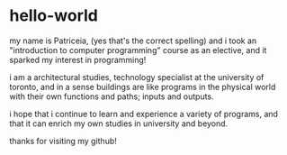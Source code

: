 # hello-world

my name is Patriceia, (yes that's the correct spelling)
and i took an "introduction to computer programming" course
as an elective, and it sparked my interest in programming!

i am a architectural studies, technology specialist
at the university of toronto, and in a sense buildings
are like programs in the physical world with their own
functions and paths; inputs and outputs.

i hope that i continue to learn and experience a variety
of programs, and that it can enrich my own studies in
university and beyond.

thanks for visiting my github!
